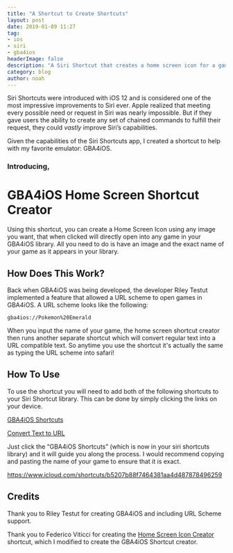 ```yaml
---
title: "A Shortcut to Create Shortcuts"
layout: post
date: 2019-01-09 11:27
tag: 
- ios
- siri
- gba4ios
headerImage: false
description: "A Siri Shortcut that creates a home screen icon for a game in your GBA4iOS library."
category: blog
author: noah
---
```


Siri Shortcuts were introduced with iOS 12 and is considered one of the most impressive improvements to Siri ever. Apple realized that meeting every possible need or request in Siri was nearly impossible. But if they gave users the ability to create any set of chained commands to fulfill their request, they could *vastly* improve Siri’s capabilities.

Given the capabilities of the Siri Shortcuts app, I created a shortcut to help with my favorite emulator: GBA4iOS.

### Introducing,

# GBA4iOS Home Screen Shortcut Creator

Using this shortcut, you can create a Home Screen Icon using any image you want, that when clicked will directly open into any game in your GBA4iOS library. All you need to do is have an image and the exact name of your game as it appears in your library.

## How Does This Work?

Back when GBA4iOS was being developed, the developer Riley Testut implemented a feature that allowed a URL scheme to open games in GBA4iOS. A URL scheme looks like the following: 

```gba4ios://Pokemon%20Emerald```

When you input the name of your game, the home screen shortcut creator then runs another separate shortcut which will convert regular text into a URL compatible text. So anytime you use the shortcut it's actually the same as typing the URL scheme into safari!

## How To Use

To use the shortcut you will need to add both of the following shortcuts to your Siri Shortcut library. This can be done by simply clicking the links on your device.

[GBA4iOS Shortcuts](https://www.icloud.com/shortcuts/eab5089ca3fd4faaa910b79eed6735f3)

[Convert Text to URL](https://www.icloud.com/shortcuts/63d051ede25c4d63b3dd31f9f4422039)

Just click the “GBA4iOS Shortcuts” (which is now in your siri shortcuts library) and it will guide you along the process. I would recommend copying and pasting the name of your game to ensure that it is exact.

https://www.icloud.com/shortcuts/b5207b88f7464381aa4d487878496259

## Credits

Thank you to Riley Testut for creating GBA4iOS and including URL Scheme support.

Thank you to Federico Viticci for creating the [Home Screen Icon Creator](https://www.macstories.net/ios/home-screen-icon-creator-a-shortcut-to-create-custom-icons-for-apps-contacts-solid-colors-and-more/) shortcut, which I modified to create the GBA4iOS Shortcut creator.

